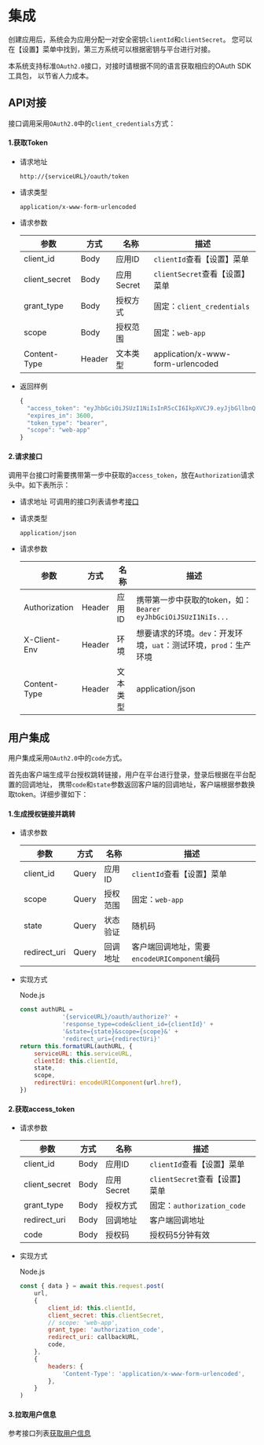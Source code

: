 # 集成

创建应用后，系统会为应用分配一对安全密钥`clientId`和`clientSecret`。
您可以在【设置】菜单中找到，第三方系统可以根据密钥与平台进行对接。

本系统支持标准`OAuth2.0`接口，对接时请根据不同的语言获取相应的OAuth SDK工具包，
以节省人力成本。

## API对接

接口调用采用`OAuth2.0`中的`client_credentials`方式：

#### 1.获取Token
* 请求地址

  ```
  http://{serviceURL}/oauth/token
  ```
* 请求类型
  
  ```
  application/x-www-form-urlencoded
  ```
  

* 请求参数

  |参数|方式|名称|描述|
  |---|---|---|---|
  |client_id|Body|应用ID|`clientId`查看【设置】菜单
  |client_secret|Body|应用Secret|`clientSecret`查看【设置】菜单
  |grant_type|Body|授权方式|固定：`client_credentials`
  |scope|Body|授权范围|固定：`web-app`
  |Content-Type|Header|文本类型|application/x-www-form-urlencoded

* 返回样例
  
  ```javascript
  {
    "access_token": "eyJhbGciOiJSUzI1NiIsInR5cCI6IkpXVCJ9.eyJjbGllbnQ......",
    "expires_in": 3600,
    "token_type": "bearer",
    "scope": "web-app"
  }
  ```

#### 2.请求接口
调用平台接口时需要携带第一步中获取的`access_token`，放在`Authorization`请求头中。如下表所示：

* 请求地址
  可调用的接口列表请参考[接口](zh-cn/api.md)

* 请求类型

  ```shell
  application/json
  ```

* 请求参数

  |参数|方式|名称|描述|
  |---|---|---|---|
  |Authorization|Header|应用ID|携带第一步中获取的token，如：`Bearer eyJhbGciOiJSUzI1NiIs...`
  |X-Client-Env|Header|环境|想要请求的环境。`dev`：开发环境，`uat`：测试环境，`prod`：生产环境
  |Content-Type|Header|文本类型|application/json



## 用户集成
用户集成采用`OAuth2.0`中的`code`方式。

首先由客户端生成平台授权跳转链接，用户在平台进行登录，登录后根据在平台配置的回调地址，
携带`code`和`state`参数返回客户端的回调地址，客户端根据参数换取token。详细步骤如下：


#### 1.生成授权链接并跳转

* 请求参数
  
  |参数|方式|名称|描述|
  |---|---|---|---|
  |client_id|Query|应用ID|`clientId`查看【设置】菜单
  |scope|Query|授权范围|固定：`web-app`
  |state|Query|状态验证|随机码
  |redirect_uri|Query|回调地址|客户端回调地址，需要`encodeURIComponent`编码

* 实现方式

  Node.js
  ```javascript
  const authURL =
              '{serviceURL}/oauth/authorize?' +
              'response_type=code&client_id={clientId}' +
              '&state={state}&scope={scope}&' +
              'redirect_uri={redirectUri}'
  return this.formatURL(authURL, {
      serviceURL: this.serviceURL,
      clientId: this.clientId,
      state,
      scope,
      redirectUri: encodeURIComponent(url.href),
  })
  ```

#### 2.获取access_token

* 请求参数

  |参数|方式|名称|描述|
  |---|---|---|---|
  |client_id|Body|应用ID|`clientId`查看【设置】菜单
  |client_secret|Body|应用Secret|`clientSecret`查看【设置】菜单
  |grant_type|Body|授权方式|固定：`authorization_code`
  |redirect_uri|Body|回调地址|客户端回调地址
  |code|Body|授权码|授权码5分钟有效


* 实现方式

  Node.js
  ```javascript
  const { data } = await this.request.post(
      url,
      {
          client_id: this.clientId,
          client_secret: this.clientSecret,
          // scope: 'web-app',
          grant_type: 'authorization_code',
          redirect_uri: callbackURL,
          code,
      },
      {
          headers: {
              'Content-Type': 'application/x-www-form-urlencoded',
          },
      }
  )
  ```


#### 3.拉取用户信息
  参考接口列表[获取用户信息](zh-cn/api.md)
